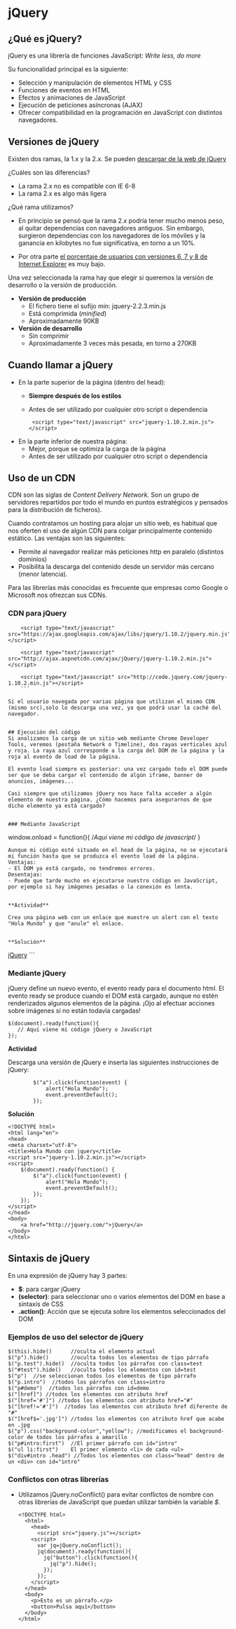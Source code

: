 
# jQuery



## ¿Qué es jQuery?

jQuery es una librería de funciones JavaScript: *Write less, do more* 

Su funcionalidad principal es la siguiente:
- Selección y manipulación de elementos HTML y CSS
- Funciones de eventos en HTML
- Efectos y animaciones de JavaScript
- Ejecución de peticiones asíncronas (AJAX)
- Ofrecer compatibilidad en la programación en JavaScript con distintos navegadores.


## Versiones de jQuery
Existen dos ramas, la 1.x y la 2.x. Se pueden [descargar de la web de jQuery](http://www.jquery.com/download) 

¿Cuáles son las diferencias? 

- La rama 2.x no es compatible con IE 6-8
- La rama 2.x es algo más ligera


¿Qué rama utilizamos?

- En principio se pensó que la rama 2.x podría tener mucho menos peso, al quitar dependencias con navegadores antiguos. Sin embargo, surgieron dependencias con los navegadores de los móviles y la ganancia en kilobytes no fue significativa, en torno a un 10%.

- Por otra parte [el porcentaje de usuarios con versiones 6, 7 y 8 de Internet Explorer](http://gs.statcounter.com/) es muy bajo.


Una vez seleccionada la rama hay que elegir si queremos la versión de desarrollo o la versión de producción.

- **Versión de producción**
  - El fichero tiene el sufijo min: jquery-2.2.3.min.js
  - Está comprimida (*minified*)
  - Aproximadamente 90KB
- **Versión de desarrollo**
  - Sin comprimir
  - Aproximadamente 3 veces más pesada, en torno a 270KB


## Cuando llamar a jQuery
- En la parte superior de la página (dentro del head):
  - **Siempre después de los estilos**
  - Antes de ser utilizado por cualquier otro script o dependencia
  
    ```	<script type="text/javascript" src="jquery-1.10.2.min.js"></script>```   
- En la parte inferior de nuestra página:
  - Mejor, porque se optimiza la carga de la página
  - Antes de ser utilizado por cualquier otro script o dependencia


## Uso de un CDN
CDN son las siglas de *Content Delivery Network*. Son un grupo de servidores repartidos por todo el mundo en puntos estratégicos y pensados para la distribución de ficheros).

Cuando contratamos un hosting para alojar un sitio web, es habitual que nos oferten el uso de algún CDN para colgar principalmente contenido estático. Las ventajas son las siguientes:
- Permite al navegador realizar más peticiones http en paralelo (distintos dominios)
- Posibilita la descarga del contenido desde un servidor más cercano (menor latencia).

Para las librerías más conocidas es frecuente que empresas como Google o Microsoft nos ofrezcan sus CDNs.

### CDN para jQuery

```	
    <script type="text/javascript" src="https://ajax.googleapis.com/ajax/libs/jquery/1.10.2/jquery.min.js"></script>

	<script type="text/javascript" src="http://ajax.aspnetcdn.com/ajax/jQuery/jquery-1.10.2.min.js"></script>
    
	<script type="text/javascript" src="http://code.jquery.com/jquery-1.10.2.min.js"></script>
    ```

Si el usuario navegada por varias página que utilizan el mismo CDN (mismo src),solo lo descarga una vez, ya que podrá usar la caché del navegador.


## Ejecución del código
Si analizamos la carga de un sitio web mediante Chrome Developer Tools, veremos (pestaña Network o Timeline), dos rayas verticales azul y roja. La raya azul corresponde a la carga del DOM de la página y la roja al evento de load de la página.

El evento load siempre es posterior: una vez cargado todo el DOM puede ser que se deba cargar el contenido de algún iframe, banner de anuncios, imágenes...

Casi siempre que utilizamos jQuery nos hace falta acceder a algún elemento de nuestra página. ¿Cómo hacemos para asegurarnos de que dicho elemento ya está cargado?


### Mediante JavaScript
```
window.onload = function(){ /*Aquí viene mi código de javascript*/ }
```
Aunque mi código esté situado en el head de la página, no se ejecutará mi función hasta que se produzca el evento load de la página.
Ventajas:
- El DOM ya está cargado, no tendremos errores.
Desentajas:
- Puede que tarde mucho en ejecutarse nuestro código en JavaScript, por ejemplo si hay imágenes pesadas o la conexión es lenta.


**Actividad**

Crea una página web con un enlace que muestre un alert con el texto "Hola Mundo" y que "anule" el enlace.


**Solución**
``` 
<!DOCTYPE html>
 <html>
 <head>
   <meta charset="utf-8">
   <title>Hola Mundo en javaScript</title>
   <script type="text/javascript">
   window.onload = function() { 
   		document.getElementById("holamundo").onclick = holaMundo;
   }
   function holaMundo()
   {
	   alert ("Hola Mundo");
	   return false;
   }
   </script>
 </head>
 <body>
   <a id="holamundo" href="http://jquery.com/">jQuery</a>
 </body>
 </html>
```


### Mediante jQuery
jQuery define un nuevo evento, el evento ready para el documento html. El evento ready se produce cuando el DOM está cargado, aunque no estén renderizados algunos elementos de la página. ¡Ojo al efectuar acciones sobre imágenes si no están todavía cargadas!

```
$(document).ready(function(){
   // Aquí viene mi código jQuery o JavaScript
});
```


**Actividad**

Descarga una versión de jQuery e inserta las siguientes instrucciones de jQuery:
```
		$("a").click(function(event) {
			alert("Hola Mundo");
			event.preventDefault();
		});
```


**Solución**
```
<!DOCTYPE html>
<html lang="en">
<head>
<meta charset="utf-8">
<title>Hola Mundo con jquery</title>
<script src="jquery-1.10.2.min.js"></script>
<script>
	$(document).ready(function() {
		$("a").click(function(event) {
			alert("Hola Mundo");
			event.preventDefault();
		});
	});
</script>
</head>
<body>
	<a href="http://jquery.com/">jQuery</a>
</body>
</html>
```



## Sintaxis de jQuery
En una expresión de jQuery hay 3 partes:
- **$**: para cargar jQuery
- **(selector)**: para seleccionar uno o varios elementos del DOM en base a sintaxis de CSS
- **.action()**: Acción que se ejecuta sobre los elementos seleccionados del DOM


### Ejemplos de uso del selector de jQuery
```
$(this).hide() 		//oculta el elemento actual
$("p").hide() 		//oculta todos los elementos de tipo párrafo
$("p.test").hide() 	//oculta todos los párrafos con class=test
$("#test").hide() 	//oculta todos los elementos con id=test
$("p")  //se seleccionan todos los elementos de tipo párrafo
$("p.intro")  //todos los párrafos con class=intro
$("p#demo")  //todos los párrafos con id=demo
$("[href]") //todos los elementos con atributo href
$("[href='#']") //todos los elementos con atributo href="#"
$("[href!='#']")  //todos los elementos con atributo href diferente de "#"
$("[href$='.jpg']") //todos los elementos con atributo href que acabe en .jpg
$("p").css("background-color","yellow"); //modificamos el background-color de todos los párrafos a amarillo
$("p#intro:first") 	//El primer párrafo con id="intro"
$("ul li:first") 	El primer elemento <li> de cada <ul>
$("div#intro .head") //Todos los elementos con class="head" dentro de un <div> con id="intro"
```


### Conflictos con otras librerías
* Utilizamos jQuery.noConflict() para evitar conflictos de nombre con otras librerías de JavaScript que puedan utilizar también la variable *$*.

  ```
  <!DOCTYPE html>
    <html>
      <head>
        <script src="jquery.js"></script>
      <script>
        var jq=jQuery.noConflict();
        jq(document).ready(function(){
          jq("button").click(function(){
            jq("p").hide();
          });
        });
      </script>
    </head>
    <body>
      <p>Esto es un párrafo.</p>
      <button>Pulsa aquí</button>
    </body>
  </html>

  ```



